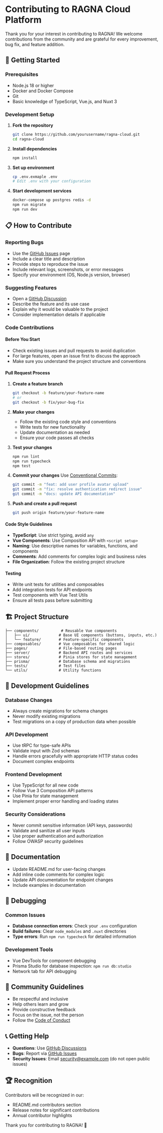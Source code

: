 # Contributing to RAGNA Cloud Platform

Thank you for your interest in contributing to RAGNA! We welcome contributions from the community and are grateful for every improvement, bug fix, and feature addition.

## 🚀 Getting Started

### Prerequisites

- Node.js 18 or higher
- Docker and Docker Compose
- Git
- Basic knowledge of TypeScript, Vue.js, and Nuxt 3

### Development Setup

1. **Fork the repository**

   ```bash
   git clone https://github.com/yourusername/ragna-cloud.git
   cd ragna-cloud
   ```

2. **Install dependencies**

   ```bash
   npm install
   ```

3. **Set up environment**

   ```bash
   cp .env.exmaple .env
   # Edit .env with your configuration
   ```

4. **Start development services**
   ```bash
   docker-compose up postgres redis -d
   npm run migrate
   npm run dev
   ```

## 📋 How to Contribute

### Reporting Bugs

- Use the [GitHub Issues](https://github.com/yourusername/ragna-cloud/issues) page
- Include a clear title and description
- Provide steps to reproduce the issue
- Include relevant logs, screenshots, or error messages
- Specify your environment (OS, Node.js version, browser)

### Suggesting Features

- Open a [GitHub Discussion](https://github.com/yourusername/ragna-cloud/discussions)
- Describe the feature and its use case
- Explain why it would be valuable to the project
- Consider implementation details if applicable

### Code Contributions

#### Before You Start

- Check existing issues and pull requests to avoid duplication
- For large features, open an issue first to discuss the approach
- Make sure you understand the project structure and conventions

#### Pull Request Process

1. **Create a feature branch**

   ```bash
   git checkout -b feature/your-feature-name
   # or
   git checkout -b fix/your-bug-fix
   ```

2. **Make your changes**

   - Follow the existing code style and conventions
   - Write tests for new functionality
   - Update documentation as needed
   - Ensure your code passes all checks

3. **Test your changes**

   ```bash
   npm run lint
   npm run typecheck
   npm test
   ```

4. **Commit your changes**
   Use [Conventional Commits](https://conventionalcommits.org/):

   ```bash
   git commit -m "feat: add user profile avatar upload"
   git commit -m "fix: resolve authentication redirect issue"
   git commit -m "docs: update API documentation"
   ```

5. **Push and create a pull request**
   ```bash
   git push origin feature/your-feature-name
   ```

#### Code Style Guidelines

- **TypeScript**: Use strict typing, avoid `any`
- **Vue Components**: Use Composition API with `<script setup>`
- **Naming**: Use descriptive names for variables, functions, and components
- **Comments**: Add comments for complex logic and business rules
- **File Organization**: Follow the existing project structure

#### Testing

- Write unit tests for utilities and composables
- Add integration tests for API endpoints
- Test components with Vue Test Utils
- Ensure all tests pass before submitting

## 🏗️ Project Structure

```
├── components/          # Reusable Vue components
│   ├── ui/             # Base UI components (buttons, inputs, etc.)
│   └── feature/        # Feature-specific components
├── composables/        # Vue composables for shared logic
├── pages/              # File-based routing pages
├── server/             # Backend API routes and services
├── stores/             # Pinia stores for state management
├── prisma/             # Database schema and migrations
├── tests/              # Test files
└── utils/              # Utility functions
```

## 🔧 Development Guidelines

### Database Changes

- Always create migrations for schema changes
- Never modify existing migrations
- Test migrations on a copy of production data when possible

### API Development

- Use tRPC for type-safe APIs
- Validate input with Zod schemas
- Handle errors gracefully with appropriate HTTP status codes
- Document complex endpoints

### Frontend Development

- Use TypeScript for all new code
- Follow Vue 3 Composition API patterns
- Use Pinia for state management
- Implement proper error handling and loading states

### Security Considerations

- Never commit sensitive information (API keys, passwords)
- Validate and sanitize all user inputs
- Use proper authentication and authorization
- Follow OWASP security guidelines

## 📝 Documentation

- Update README.md for user-facing changes
- Add inline code comments for complex logic
- Update API documentation for endpoint changes
- Include examples in documentation

## 🐛 Debugging

### Common Issues

- **Database connection errors**: Check your `.env` configuration
- **Build failures**: Clear `node_modules` and `.nuxt` directories
- **Type errors**: Run `npm run typecheck` for detailed information

### Development Tools

- Vue DevTools for component debugging
- Prisma Studio for database inspection: `npm run db:studio`
- Network tab for API debugging

## 🤝 Community Guidelines

- Be respectful and inclusive
- Help others learn and grow
- Provide constructive feedback
- Focus on the issue, not the person
- Follow the [Code of Conduct](CODE_OF_CONDUCT.md)

## 📞 Getting Help

- **Questions**: Use [GitHub Discussions](https://github.com/yourusername/ragna-cloud/discussions)
- **Bugs**: Report via [GitHub Issues](https://github.com/yourusername/ragna-cloud/issues)
- **Security Issues**: Email security@example.com (do not open public issues)

## 🏆 Recognition

Contributors will be recognized in our:

- README.md contributors section
- Release notes for significant contributions
- Annual contributor highlights

Thank you for contributing to RAGNA! 🎉
